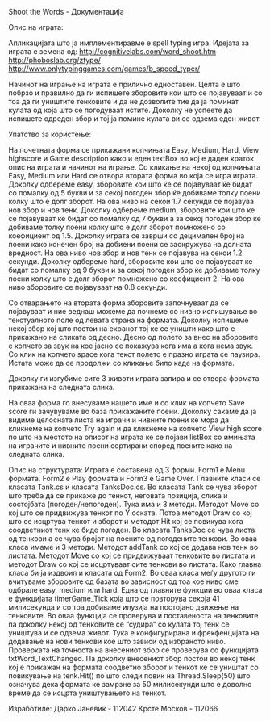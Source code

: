 Shoot the Words - Документација

Опис на играта:

Апликацијата што ја имплементиравме е spell typing игра. Идејата за играта е земена од:
http://cognitivelabs.com/word_shoot.htm
http://phoboslab.org/ztype/
http://www.onlytypinggames.com/games/b_speed_typer/

Начинот на играње на играта е прилично едноставен. Целта е што побрзо и правилно да ги испишете зборовите кои што се појавуваат и со тоа да ги уништите тенковите и да не дозволите тие да ја поминат кулата од која што се погодуваат истите. Доколку не успеете да испишете одреден збор и тој ја помине кулата ви се одзема еден живот.

Упатство за користење:














На почетната форма се прикажани копчињата Easy, Medium, Hard, View highscore и Game description како и еден textBox во кој е даден краток опис на играта и начинот на играње. Со кликање на некој од копчињата Easy, Medium или Hard се отвора втората форма во која се игра играта. 
Доколку одбереме easy, зборовите кои што ќе се појавуваат ќе бидат со помалку од 5 букви и за секој погоден збор ќе добиваме толку поени колку што е долг зборот.  На ова ниво на секои 1.7 секунди се појавува нов збор и нов тенк.
Доколку одбереме medium, зборовите кои што ке се појавуваат ке бидат со помалку од 7 букви а за секој погоден збор ќе добиваме толку поени колку што е долг зборот помножено со коефициент од 1.5. Доколку играта се заврши со децимален број на поени како конечен број на добиени поени се заокружува на долната вредност. На ова ниво нов збор и нов тенк се појавува на секои 1.2 секунди.
Доколку одбереме hard, зборовите кои што се појавуваат ќе бидат со помалку од 9 букви и за секој погоден збор ќе добиваме толку поени колку што е долг зборот помножено со коефициент 2. На ова ниво зборовите се појавуваат на 0.8 секунди.












Со отварањето на втората форма зборовите започнуваат да се појавуваат и ние веднаш можеме да почнеме со нивно испишување во текстуалното поле од левата страна на формата. Доколку испишеме некој збор кој што постои на екранот тој ке се уништи како што е прикажано на сликата од десно. 
Десно од полето за внес на зборовите е копчето за звук на кое јасно се покажува кога има а кога нема звук.
Со клик на копчето space кога текст полето е празно играта се паузира. Истата може да се продолжи со кликање било каде на формата.








Доколку ги изгубиме сите 3 животи играта запира и се отвора формата прикажана на следната слика.







На оваа форма го внесуваме нашето име и со клик на копчето Save score ги зачувуваме во база прикажаните поени. Доколку сакаме да ја видиме целосната листа на играчи и нивните поени ке мора да кликнеме на копчето Try again и да кликнеме на копчето View high score по што на местото на описот на играта ке се појави listBox со имињата на играчите и нивните поени сортирани според поените како на следната слика.











Опис на структурата:
Играта е составена од 3 форми. Form1 е Menu формата. Form2 е Play формата и Form3 е Game Over. 
Главните класи се класата Tank.cs и класата TanksDoc.cs.
Во класата Tank се чува зборот што треба да се прикаже до тенкот,  неговата позиција, слика и состојбата (погоден/непогоден). Тука има и 3 методи. Методот Move со кој што се придвижува тенкот по Y оската. Потоа методот Draw со кој што се исцртува тенкот и зборот и методот Hit кој се повикува кога соодветниот тенк ке биде погоден.
Во класата TanksDoc се чува листа од тенкови а се чува бројот на поените од погодените тенкови. Во оваа класа имаме и 3 методи. Методот addTank со кој се додава нов тенк во листата. Методот Move со кој се придвижуваат тенковите во листата и методот Draw со кој се исцртуваат сите тенкови во листата.
Како главна класа би ја издвоил и класата од Form2. Во оваа класа меѓу другото ги вчитуваме зборовите од базата во зависност од тоа кое ниво сме одбрале easy, medium или hard.
Една од главните функции во оваа класа е функцијата timerGame_Tick која што се повторува секоја 41 милисекунда и со тоа добиваме илузија на постојано движење на тенковите. Во оваа функција се проверува и поставеноста на тенковите па доколку некој од тенковите се “судира“ со кулата тој тенк се уништува и се одзема живот. Тука е конфигурирана и фрекфенцијата на додавање на нови тенкови кое што зависи од избраното ниво.
Проверката на точноста на внесениот збор се проверува со функцијата txtWord_TextChanged. Па доколку внесениот збор постои во некој тенк кој е прикажан на формата соодветно зборот и тенкот ке се уништат со повикување на tenk.Hit() по што следи повик на Thread.Sleep(50) што означува дека формата ке замрзне за 50 милисекунди што е доволно време да се исцрта уништувањето на тенкот.

Изработиле:
Дарко Јаневиќ - 112042
Крсте Москов - 112066
